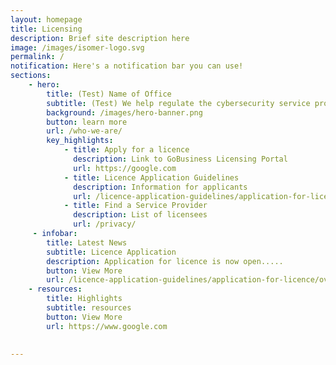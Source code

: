 ```yaml
---
layout: homepage
title: Licensing
description: Brief site description here
image: /images/isomer-logo.svg
permalink: /
notification: Here's a notification bar you can use!
sections:
    - hero:
        title: (Test) Name of Office
        subtitle: (Test) We help regulate the cybersecurity service profession through ....
        background: /images/hero-banner.png
        button: learn more
        url: /who-we-are/
        key_highlights:
            - title: Apply for a licence
              description: Link to GoBusiness Licensing Portal
              url: https://google.com
            - title: Licence Application Guidelines
              description: Information for applicants
              url: /licence-application-guidelines/application-for-licence/overview
            - title: Find a Service Provider
              description: List of licensees
              url: /privacy/
     - infobar:
        title: Latest News
        subtitle: Licence Application
        description: Application for licence is now open.....
        button: View More
        url: /licence-application-guidelines/application-for-licence/overview   
    - resources:
        title: Highlights
        subtitle: resources
        button: View More              
        url: https://www.google.com

        
---
```

